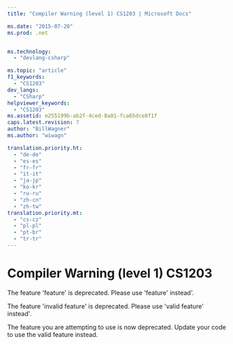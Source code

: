 ```yaml
---
title: "Compiler Warning (level 1) CS1203 | Microsoft Docs"

ms.date: "2015-07-20"
ms.prod: .net


ms.technology: 
  - "devlang-csharp"

ms.topic: "article"
f1_keywords: 
  - "CS1203"
dev_langs: 
  - "CSharp"
helpviewer_keywords: 
  - "CS1203"
ms.assetid: e255199b-ab2f-4ced-8a01-fca65dce8f1f
caps.latest.revision: 7
author: "BillWagner"
ms.author: "wiwagn"

translation.priority.ht: 
  - "de-de"
  - "es-es"
  - "fr-fr"
  - "it-it"
  - "ja-jp"
  - "ko-kr"
  - "ru-ru"
  - "zh-cn"
  - "zh-tw"
translation.priority.mt: 
  - "cs-cz"
  - "pl-pl"
  - "pt-br"
  - "tr-tr"
---
```

# Compiler Warning (level 1) CS1203
The feature 'feature' is deprecated. Please use 'feature' instead'.  
  
 The feature 'invalid feature' is deprecated. Please use 'valid feature' instead'.  
  
 The feature you are attempting to use is now deprecated. Update your code to use the valid feature instead.